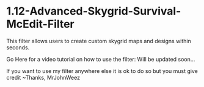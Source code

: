 # 1.12-Advanced-Skygrid-Survival-McEdit-Filter
This filter allows users to create custom skygrid maps and designs within seconds.

Go Here for a video tutorial on how to use the filter: Will be updated soon...





If you want to use my filter anywhere else it is ok to do so but you must give credit
~Thanks,
MrJohnWeez
